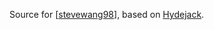 Source for [[stevewang98](https://stevewang98.github.io/)], based on [Hydejack](https://hydejack.com/).
